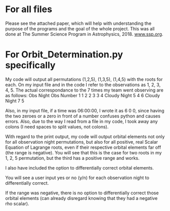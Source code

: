 # For all files
Please see the attached paper, which will help with understanding the purpose of the programs and the
goal of the whole project. This was all done at The Summer Science Program in Astrophysics, 2018. www.ssp.org.

# For Orbit_Determination.py specifically

My code will output all permutations (1,2,5), (1,3,5), (1,4,5) with the roots for each.
On my input file and in the code I refer to the observations as 1, 2, 3, 4, 5.
The actual correspondance to the 7 times my team went observing are as follows:
Obs Night	Obs Number
1		1
2		2
3		3
4		Cloudy Night
5		4
6		Cloudy Night
7		5

Also, in my input file, if a time was 06:00:00, I wrote it as 6 0 0, since having the two zeroes or a zero in front
of a number confuses python and causes errors. Also, due to the way I read from a file in my code, I took away any colons (I need
spaces to split values, not colons).

With regard to the print output, my code will output orbital elements not only for all observation night permutations,
but also for all positive, real Scalar Equation of Lagrange roots, even if their respective orbital elements far off (the
range is negative). You will see that this is the case for two roots in my 1, 2, 5 permutation, but the third has a positive
range and works.

I also have included the option to differentially correct orbital elements.

You will see a user input yes or no (y/n) for each observation night to differentially correct.

If the range was negative, there is no option to differentially correct those orbital elements (can already disregard
knowing that they had a negative rho scalar).
